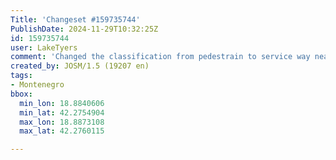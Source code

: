 ```yaml
---
Title: 'Changeset #159735744'
PublishDate: 2024-11-29T10:32:25Z
id: 159735744
user: LakeTyers
comment: 'Changed the classification from pedestrain to service way near Дивановићи #adt'
created_by: JOSM/1.5 (19207 en)
tags:
- Montenegro
bbox:
  min_lon: 18.8840606
  min_lat: 42.2754904
  max_lon: 18.8873108
  max_lat: 42.2760115

---
```

